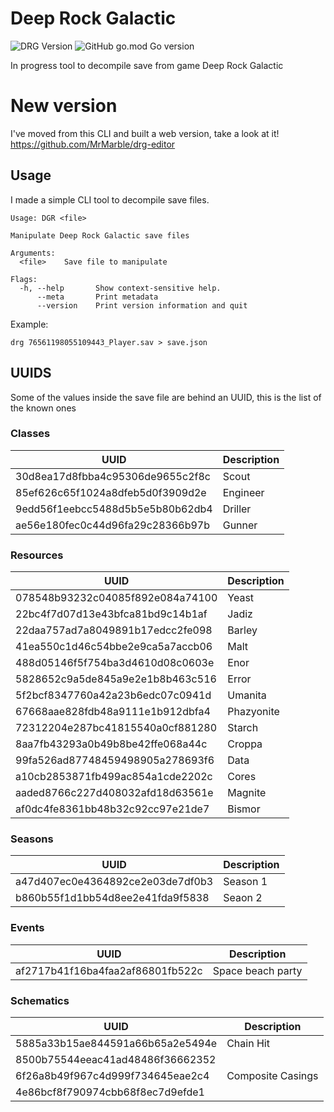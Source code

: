 # Deep Rock Galactic
![DRG Version](https://img.shields.io/badge/DRG%20Version-1.36-yellow.svg?style=flat)
![GitHub go.mod Go version](https://img.shields.io/github/go-mod/go-version/mrmarble/drg)

In progress tool to decompile save from game Deep Rock Galactic

# New version

I've moved from this CLI and built a web version, take a look at it! https://github.com/MrMarble/drg-editor


## Usage

I made a simple CLI tool to decompile save files.

```
Usage: DGR <file>

Manipulate Deep Rock Galactic save files

Arguments:
  <file>    Save file to manipulate

Flags:
  -h, --help       Show context-sensitive help.
      --meta       Print metadata
      --version    Print version information and quit
```

Example:

```shell
drg 76561198055109443_Player.sav > save.json
```

## UUIDS

Some of the values inside the save file are behind an UUID, this is the list of the known ones

### Classes

| UUID                             | Description |
|----------------------------------|-------------|
| 30d8ea17d8fbba4c95306de9655c2f8c | Scout       |
| 85ef626c65f1024a8dfeb5d0f3909d2e | Engineer    |
| 9edd56f1eebcc5488d5b5e5b80b62db4 | Driller     |
| ae56e180fec0c44d96fa29c28366b97b | Gunner      |

### Resources

| UUID                             | Description |
|----------------------------------|-------------|
| 078548b93232c04085f892e084a74100 | Yeast       |
| 22bc4f7d07d13e43bfca81bd9c14b1af | Jadiz       |
| 22daa757ad7a8049891b17edcc2fe098 | Barley      |
| 41ea550c1d46c54bbe2e9ca5a7accb06 | Malt        |
| 488d05146f5f754ba3d4610d08c0603e | Enor        |
| 5828652c9a5de845a9e2e1b8b463c516 | Error       |
| 5f2bcf8347760a42a23b6edc07c0941d | Umanita     |
| 67668aae828fdb48a9111e1b912dbfa4 | Phazyonite  |
| 72312204e287bc41815540a0cf881280 | Starch      |
| 8aa7fb43293a0b49b8be42ffe068a44c | Croppa      |
| 99fa526ad87748459498905a278693f6 | Data        |
| a10cb2853871fb499ac854a1cde2202c | Cores       |
| aaded8766c227d408032afd18d63561e | Magnite     |
| af0dc4fe8361bb48b32c92cc97e21de7 | Bismor      |

### Seasons

| UUID                             | Description |
|----------------------------------|-------------|
| a47d407ec0e4364892ce2e03de7df0b3 | Season 1    |
| b860b55f1d1bb54d8ee2e41fda9f5838 | Seaon 2     |

### Events

| UUID                             | Description       |
|----------------------------------|-------------------|
| af2717b41f16ba4faa2af86801fb522c | Space beach party |


### Schematics

| UUID                             | Description       |
|----------------------------------|-------------------|
| 5885a33b15ae844591a66b65a2e5494e | Chain Hit         |
| 8500b75544eeac41ad48486f36662352 |                   |
| 6f26a8b49f967c4d999f734645eae2c4 | Composite Casings |
| 4e86bcf8f790974cbb68f8ec7d9efde1 |                   |
